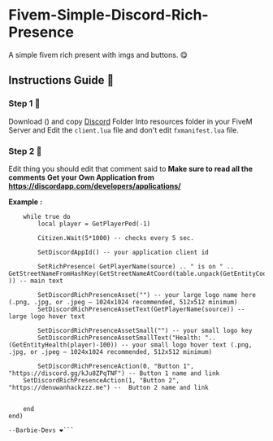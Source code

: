 # Fivem-Simple-Discord-Rich-Presence
A simple fivem rich present with imgs and buttons. 😋

## Instructions Guide 🥰
### Step 1 🥀
Download () and copy [Discord](discord) Folder Into resources folder in your FiveM Server and Edit the `client.lua` file and don't edit `fxmanifest.lua` file.


### Step 2 🥀
Edit thing you should edit that comment said to
**Make sure to read all the comments**
**Get your Own Application from https://discordapp.com/developers/applications/**

**Example :**
```Citizen.CreateThread(function()
    while true do
        local player = GetPlayerPed(-1)
        
        Citizen.Wait(5*1000) -- checks every 5 sec.
        
        SetDiscordAppId() -- your application client id

        SetRichPresence( GetPlayerName(source) .. " is on " .. GetStreetNameFromHashKey(GetStreetNameAtCoord(table.unpack(GetEntityCoords(player))) )) -- main text

        SetDiscordRichPresenceAsset("") -- your large logo name here (.png, .jpg, or .jpeg — 1024x1024 recommended, 512x512 minimum)
        SetDiscordRichPresenceAssetText(GetPlayerName(source)) -- large logo hover text

        SetDiscordRichPresenceAssetSmall("") -- your small logo key
        SetDiscordRichPresenceAssetSmallText("Health: "..(GetEntityHealth(player)-100)) -- your small logo hover text (.png, .jpg, or .jpeg — 1024x1024 recommended, 512x512 minimum)

        SetDiscordRichPresenceAction(0, "Button 1", "https://discord.gg/kJu8ZPqTNF") -- Button 1 name and link
	SetDiscordRichPresenceAction(1, "Button 2", "https://denuwanhackzzz.me") --  Button 2 name and link


    end
end)

--Barbie-Devs ❤️```
